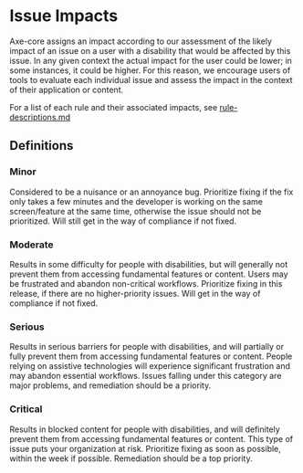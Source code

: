 # Issue Impacts

Axe-core assigns an impact according to our assessment of the likely impact of an issue on a user with a disability that would be affected by this issue. In any given context the actual impact for the user could be lower; in some instances, it could be higher. For this reason, we encourage users of tools to evaluate each individual issue and assess the impact in the context of their application or content.

For a list of each rule and their associated impacts, see [rule-descriptions.md](./rule-descriptions.md)

## Definitions

### Minor

Considered to be a nuisance or an annoyance bug. Prioritize fixing if the fix only takes a few minutes and the developer is working on the same screen/feature at the same time, otherwise the issue should not be prioritized. Will still get in the way of compliance if not fixed.

### Moderate

Results in some difficulty for people with disabilities, but will generally not prevent them from accessing fundamental features or content. Users may be frustrated and abandon non-critical workflows. Prioritize fixing in this release, if there are no higher-priority issues. Will get in the way of compliance if not fixed.

### Serious

Results in serious barriers for people with disabilities, and will partially or fully prevent them from accessing fundamental features or content. People relying on assistive technologies will experience significant frustration and may abandon essential workflows. Issues falling under this category are major problems, and remediation should be a priority.

### Critical

Results in blocked content for people with disabilities, and will definitely prevent them from accessing fundamental features or content. This type of issue puts your organization at risk. Prioritize fixing as soon as possible, within the week if possible. Remediation should be a top priority.
